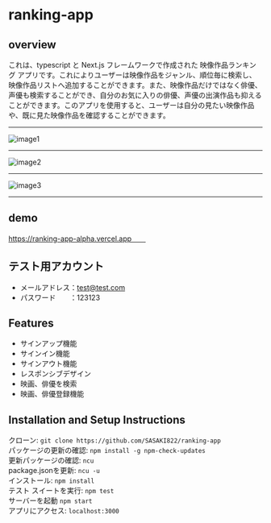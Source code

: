 # ranking-app
## overview
これは、typescript と Next.js フレームワークで作成された 映像作品ランキング アプリです。これによりユーザーは映像作品をジャンル、順位毎に検索し、映像作品リストへ追加することができます。また、映像作品だけではなく俳優、声優も検索することができ、自分のお気に入りの俳優、声優の出演作品も抑えることができます。このアプリを使用すると、ユーザーは自分の見たい映像作品や、既に見た映像作品を確認することができます。
***
![image1](https://user-images.githubusercontent.com/104541982/222117961-c7e54ad7-7ebf-4fb2-95b0-097c6a7a7799.png)  
***
![image2](https://user-images.githubusercontent.com/104541982/222118496-e69fb11d-037a-4682-b781-6adf129b8e37.png)  
***
![image3](https://user-images.githubusercontent.com/104541982/222118507-61d4a1cf-3832-4fdf-af7c-104476bd9335.png)   
***
## demo
https://ranking-app-alpha.vercel.app　　

## テスト用アカウント
- メールアドレス：test@test.com　　
- パスワード　　：123123
## Features
- サインアップ機能
- サインイン機能
- サインアウト機能
- レスポンシブデザイン
- 映画、俳優を検索
- 映画、俳優登録機能  

## Installation and Setup Instructions
クローン: `git clone https://github.com/SASAKI822/ranking-app`  
パッケージの更新の確認: `npm install -g npm-check-updates`  
更新パッケージの確認: `ncu`  
package.jsonを更新: `ncu -u`  
インストール: `npm install`  
テスト スイートを実行: `npm test`  
サーバーを起動 `npm start`  
アプリにアクセス: `localhost:3000`  
